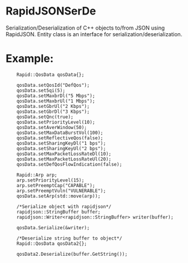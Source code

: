 # RapidJSONSerDe
Serialization/Deserialization of C++ objects to/from JSON using RapidJSON. Entity class is an interface for serialization/deserialization.

# Example:
        Rapid::QosData qosData{};

        qosData.setQosId("DefQos");
        qosData.set5qi(5);
        qosData.setMaxbrDl("5 Mbps");
        qosData.setMaxbrUl("1 Mbps");
        qosData.setGbrUl("2 Kbps");
        qosData.setGbrDl("3 Kbps");
        qosData.setQnc(true);
        qosData.setPriorityLevel(10);
        qosData.setAverWindow(50);
        qosData.setMaxDataBurstVol(100);
        qosData.setReflectiveQos(false);
        qosData.setSharingKeyDl("1 bps");
        qosData.setSharingKeyUl("2 bps");
        qosData.setMaxPacketLossRateDl(10);
        qosData.setMaxPacketLossRateUl(20);
        qosData.setDefQosFlowIndication(false);

        Rapid::Arp arp;
        arp.setPriorityLevel(15);
        arp.setPreemptCap("CAPABLE");
        arp.setPreemptVuln("VULNERABLE");
        qosData.setArp(std::move(arp));

        /*Serialize object with rapidjson*/
        rapidjson::StringBuffer buffer;
        rapidjson::Writer<rapidjson::StringBuffer> writer(buffer);

        qosData.Serialize(&writer);
        
        /*Deserialize string buffer to object*/
        Rapid::QosData qosData2{};

        qosData2.Deserialize(buffer.GetString());
